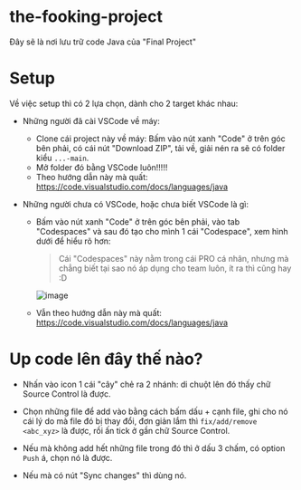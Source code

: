 # the-fooking-project

Đây sẽ là nơi lưu trữ code Java của "Final Project"

# Setup

Về việc setup thì có 2 lựa chọn, dành cho 2 target khác nhau:

- Những người đã cài VSCode về máy:
  - Clone cái project này về máy: Bấm vào nút xanh "Code" ở trên góc bên phải, có cái nút "Download ZIP", tải về, giải nén ra sẽ có folder kiểu `...-main`.
  - Mở folder đó bằng VSCode luôn!!!!!
  - Theo hướng dẫn này mà quất: https://code.visualstudio.com/docs/languages/java
  
- Những người chưa có VSCode, hoặc chưa biết VSCode là gì:
  - Bấm vào nút xanh "Code" ở trên góc bên phải, vào tab "Codespaces" và sau đó tạo cho mình 1 cái "Codespace", xem hình dưới để hiểu rõ hơn:

    > Cái "Codespaces" này nằm trong cái PRO cá nhân, nhưng mà chẳng biết tại sao nó áp dụng cho team luôn, ít ra thì cũng hay :D
  
    ![image](https://user-images.githubusercontent.com/41561710/216740609-a24424f9-8a5f-4c7a-8e8f-340ac433a1e1.png)
  
  - Vẫn theo hướng dẫn này mà quất: https://code.visualstudio.com/docs/languages/java
  
# Up code lên đây thế nào?

- Nhấn vào icon 1 cái "cây" chẻ ra 2 nhánh: di chuột lên đó thấy chữ Source Control là được.

- Chọn những file để add vào bằng cách bấm dấu + cạnh file, ghi cho nó cái lý do mà file đó bị thay đổi, đơn giản lắm thì `fix/add/remove <abc_xyz>` là được, rồi ấn tick ở gần chữ Source Control.

- Nếu mà không add hết những file trong đó thì ở dấu 3 chấm, có option `Push` á, chọn nó là được.

- Nếu mà có nút "Sync changes" thì dùng nó.
